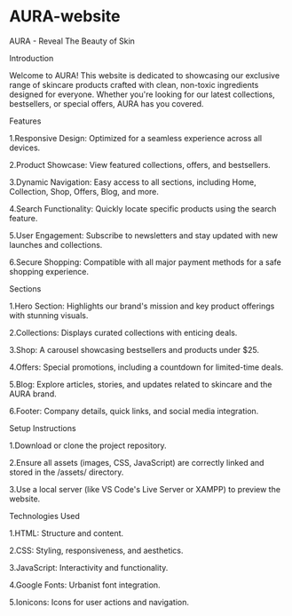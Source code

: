 # AURA-website

AURA - Reveal The Beauty of Skin

Introduction

Welcome to AURA! This website is dedicated to showcasing our exclusive range of skincare products crafted with clean, non-toxic ingredients designed for everyone. Whether you're looking for our latest collections, bestsellers, or special offers, AURA has you covered.

Features

1.Responsive Design: Optimized for a seamless experience across all devices.

2.Product Showcase: View featured collections, offers, and bestsellers.

3.Dynamic Navigation: Easy access to all sections, including Home, Collection, Shop, Offers, Blog, and more.

4.Search Functionality: Quickly locate specific products using the search feature.

5.User Engagement: Subscribe to newsletters and stay updated with new launches and collections.

6.Secure Shopping: Compatible with all major payment methods for a safe shopping experience.


Sections

1.Hero Section: Highlights our brand's mission and key product offerings with stunning visuals.

2.Collections: Displays curated collections with enticing deals.

3.Shop: A carousel showcasing bestsellers and products under $25.

4.Offers: Special promotions, including a countdown for limited-time deals.

5.Blog: Explore articles, stories, and updates related to skincare and the AURA brand.

6.Footer: Company details, quick links, and social media integration.

Setup Instructions

1.Download or clone the project repository.

2.Ensure all assets (images, CSS, JavaScript) are correctly linked and stored in the /assets/ directory.

3.Use a local server (like VS Code's Live Server or XAMPP) to preview the website.


Technologies Used

1.HTML: Structure and content.

2.CSS: Styling, responsiveness, and aesthetics.

3.JavaScript: Interactivity and functionality.

4.Google Fonts: Urbanist font integration.

5.Ionicons: Icons for user actions and navigation.


